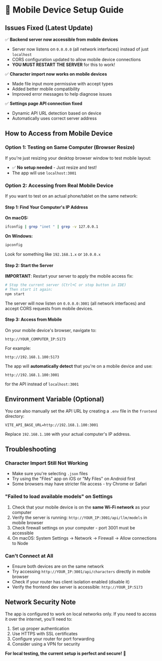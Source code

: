# 📱 Mobile Device Setup Guide

## Issues Fixed (Latest Update)

✅ **Backend server now accessible from mobile devices**
- Server now listens on `0.0.0.0` (all network interfaces) instead of just `localhost`
- CORS configuration updated to allow mobile device connections
- **YOU MUST RESTART THE SERVER** for this to work!

✅ **Character import now works on mobile devices**
- Made file input more permissive with accept types
- Added better mobile compatibility
- Improved error messages to help diagnose issues

✅ **Settings page API connection fixed**
- Dynamic API URL detection based on device
- Automatically uses correct server address

## How to Access from Mobile Device

### Option 1: Testing on Same Computer (Browser Resize)
If you're just resizing your desktop browser window to test mobile layout:
- ✅ **No setup needed** - Just resize and test!
- The app will use `localhost:3001`

### Option 2: Accessing from Real Mobile Device

If you want to test on an actual phone/tablet on the same network:

#### Step 1: Find Your Computer's IP Address

**On macOS:**
```bash
ifconfig | grep "inet " | grep -v 127.0.0.1
```

**On Windows:**
```bash
ipconfig
```

Look for something like `192.168.1.x` or `10.0.0.x`

#### Step 2: Start the Server

**IMPORTANT**: Restart your server to apply the mobile access fix:
```bash
# Stop the current server (Ctrl+C or stop button in IDE)
# Then start it again:
npm start
```

The server will now listen on `0.0.0.0:3001` (all network interfaces) and accept CORS requests from mobile devices.

#### Step 3: Access from Mobile

On your mobile device's browser, navigate to:
```
http://YOUR_COMPUTER_IP:5173
```

For example:
```
http://192.168.1.100:5173
```

The app will **automatically detect** that you're on a mobile device and use:
```
http://192.168.1.100:3001
```
for the API instead of `localhost:3001`

## Environment Variable (Optional)

You can also manually set the API URL by creating a `.env` file in the `frontend` directory:

```env
VITE_API_BASE_URL=http://192.168.1.100:3001
```

Replace `192.168.1.100` with your actual computer's IP address.

## Troubleshooting

### Character Import Still Not Working
- Make sure you're selecting `.json` files
- Try using the "Files" app on iOS or "My Files" on Android first
- Some browsers may have stricter file access - try Chrome or Safari

### "Failed to load available models" on Settings
1. Check that your mobile device is on the **same Wi-Fi network** as your computer
2. Verify the server is running: `http://YOUR_IP:3001/api/llm/models` in mobile browser
3. Check firewall settings on your computer - port 3001 must be accessible
4. On macOS: System Settings → Network → Firewall → Allow connections to Node

### Can't Connect at All
- Ensure both devices are on the same network
- Try accessing `http://YOUR_IP:3001/api/characters` directly in mobile browser
- Check if your router has client isolation enabled (disable it)
- Verify the frontend dev server is accessible: `http://YOUR_IP:5173`

## Network Security Note

The app is configured to work on local networks only. If you need to access it over the internet, you'll need to:
1. Set up proper authentication
2. Use HTTPS with SSL certificates  
3. Configure your router for port forwarding
4. Consider using a VPN for security

**For local testing, the current setup is perfect and secure!** 🎉
